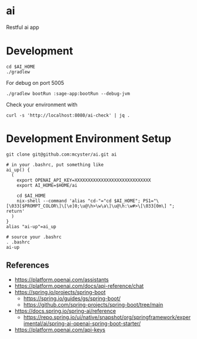 # ai
Restful ai app


# Development

```
cd $AI_HOME
./gradlew
```

For debug on port 5005
```
./gradlew bootRun :sage-app:bootRun --debug-jvm
```

Check your environment with
```
curl -s 'http://localhost:8080/ai-check' | jq .
```

# Development Environment Setup

```
git clone git@github.com:mcyster/ai.git ai

# in your .bashrc, put something like
ai_up() {
  (
    export OPENAI_API_KEY=XXXXXXXXXXXXXXXXXXXXXXXXXXXXX
    export AI_HOME=$HOME/ai

    cd $AI_HOME
    nix-shell --command 'alias "cd-"="cd $AI_HOME"; PS1="\[\033[$PROMPT_COLOR\]\[\e]0;\u@\h>\w\a\]\u@\h:\w#>\[\033[0m\] "; return'
  )
}
alias "ai-up"=ai_up

# source your .bashrc
. .bashrc
ai-up
```


## References
- https://platform.openai.com/assistants
- https://platform.openai.com/docs/api-reference/chat
- https://spring.io/projects/spring-boot
  - https://spring.io/guides/gs/spring-boot/
  - https://github.com/spring-projects/spring-boot/tree/main
- https://docs.spring.io/spring-ai/reference
  - https://repo.spring.io/ui/native/snapshot/org/springframework/experimental/ai/spring-ai-openai-spring-boot-starter/
- https://platform.openai.com/api-keys

